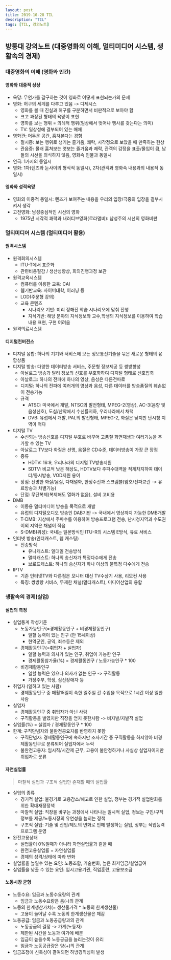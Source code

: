 ```yaml
---
layout: post
title: 2019-10-28 TIL
description: "TIL"
tags: [TIL, 강의노트]
---
```


## 방통대 강의노트 (대중영화의 이해, 멀티미디어 시스템, 생활속의 경제)

### 대중영화의 이해 (영화와 인간)

#### 영화와 대중적 상상

- 욕망: 무언가를 갈구하는 것이 영화로 어떻게 표현되는가의 문제
- 영화: 허구의 세계를 다루고 있음 -> 디제시스
  - 영화를 볼 때 진실과 허구를 구분하면서 비판적으로 보아야 함
  - 크고 과장된 형태의 욕망이 표현
  - 영화를 보는 행위 = 의례적 행위(일상에서 벗어나 행사를 갖는다는 의미)
  - TV: 일상성에 결부되어 있는 매체
- 영화관: 어두운 공간, 훔쳐본다는 경험
  - 절시증: 보는 행위로 생기는 즐거움, 쾌락, 시각정으로 보았을 때 만족하는 현상
  - 관음증: 몰래 훔쳐보는 엿보는 즐거움과 쾌락, 관객의 감정을 표출/몰입이 큼, 남들의 시선을 의식하지 않음, 영화속 인물과 동일시
- 연극: 1가지의 동일시
- 영화: 1차(렌즈와 눈사이의 형식적 동일시), 2차(관객과 영화속 내용과의 내용적 동일시)

#### 영화와 성적욕망

- 영화의 이중적 동일시: 렌즈가 보여주는 내용을 우리의 입장/극중의 입장을 결부시켜서 생각
- 고전영화: 남성중심적인 시선의 영화
  - 1975년 시각적 쾌락과 내러티브영화(로라멀비): 남성주의 시선의 영화비판

### 멀티미디어 시스템 (멀티미디어 활용)

#### 원격시스템

- 원격회의시스템
  - ITU-T에서 표준화
  - 관련비용절감 / 생산성향상, 회의진행과정 보관
- 원격교육시스템
  - 컴퓨터를 이용한 교육: CAI
  - 웹기반교육: 사이버대학, 이러닝 등
  - LOD(주문형 강의)
  - 교육 콘텐츠
    - 시나리오 기반: 미리 정해진 학습 시나리오에 맞춰 진행
    - 지식기반: 해당 분야의 지식정보와 교수,학생의 지식정보를 이용하여 학습내용 표현, 구현 어려움
- 원격의료시스템

#### 디지털컨버전스

- 디지털 융합: 하나의 기기와 서비스에 모든 정보통신기술을 묶은 새로운 형태의 융합상품
- 디지털 방송: 다양한 데이터방송 서비스, 주문형 정보제공 등 쌍방향성
  - 아날로그 방송과 달리 정보의 신호를 부호화하여 디지털 형태로 신호압축
  - 아날로그: 하나의 전파에 하나의 영상, 음성은 다른전파로
  - 디지털: 하나의 전파에 여러개의 영상과 음성, 다른 데이터를 방송품질의 훼손없이 전송가능
  - 규격
    - ATSC: 미국에서 개발, NTSC의 발전형태, MPEG-2(영상), AC-3(음향 및 음성신호), 도심/산악에서 수신률저하, 우리나라에서 채택
    - DVB: 유럽에서 개발, PAL의 발전형태, MPEG-2, 화질은 낮지만 난시청 지역이 적다
- 디지털 TV
  - 수신되는 방송신호를 디지털 부호로 바꾸어 고품질 화면재생과 여러기능을 추가할 수 있는 TV
  - 아날로그 TV보다 화질은 선명, 음질은 CD수준, 데이터방송이 가장 큰 장점
  - 종류
    - HDTV: 16:9, 우리나라의 디지털 TV방송지원
    - SDTV: 비교적 낮은 해상도, HDTV보다 주파수대역을 적게차지하여 데이터/동시방송, VOD지원 용이
  - 장점: 선명한 화질/음질, 다채널화, 한정수신과 스크램블(암호/전파교란 -> 유료방송과 차별기능)
  - 단점: 무단복제(복제해도 열화가 없음), 설비 고비용
- DMB
  - 이동용 멀티미디어 방송을 목적으로 개발
  - 유럽의 디지털오디오 방송인 DAB기반 -> 국내에서 영상까지 가능한 DMB개발
  - T-DMB: 지상에서 주파수를 이용하여 방송프로그램 전송, 난시청지역과 수도권이외 지역은 채널이 적음
  - S-DMB(위성): 국내는 일본방식인 ITU-R의 시스템 E방식, 유료 서비스
- 인터넷 방송(인터캐스트, 웹 캐스팅)
  - 전송방식
    - 유니캐스트: 일대일 전송방식
    - 멀티캐스트: 하나의 송신자가 특정다수에게 전송
    - 브로드캐스트: 하나의 송신자가 하나 이상의 불특정 다수에게 전송
- IPTV
  - 기존 인터넷TV와 다른점은 모니터 대신 TV수상기 사용, 리모컨 사용
  - 특징: 쌍방향 서비스, 무제한 채널(멀티캐스트), 미디어산업의 융합

### 생활속의 경제(실업)

#### 실업의 측정

- 실업통계 작성기준
  - 노동가능인구(=경제활동인구 + 비경제활동인구)
    - 일할 능력이 있는 인구 (만 15세이상)
    - 현역군인, 공익, 죄수등은 제외
  - 경제활동인구(=취업자 + 실업자)
    - 일할 능력과 의사가 있는 인구, 취업이 가능한 인구
    - 경제활동참가율(%) = 경제활동인구 / 노동가능인구 \* 100
  - 비경제활동인구
    - 일할 능력은 있으나 의사가 없는 인구 -> 구직활동
    - 가정주부, 학생, 심신장애자 등
- 취업자 (일하고 있는 사람)
  - 경제활동인구 중 매월15일이 속한 일주일 간 수입을 목적으로 1시간 이상 일한사람
- 실업자
  - 경제활동인구 중 취업자가 아닌 사람
  - 구직활동을 벌였지만 직장을 얻지 못한사람 -> 비자발/자발적 실업
- 실업률(%) = 실업자 / 경제활동인구 \* 100
- 한계: 구직단념자와 불완전공요자를 반영하지 못함
  - 구직단념자: 경제활동인구에 속하지만 조사기간 중 구직활동을 하지않아 비경제활동인구로 분류되어 실업자에서 누락
  - 불완전고용자: 임시직/시간제 근무, 고용이 불안정하거나 사실상 실업자이지만 취업자로 분류

#### 자연실업률

> 마찰적 실업과 구조적 실업만 존재할 때의 실업률

- 실업의 종류
  - 경기적 실업: 불경기로 고용감소/해고로 인한 실업, 정부는 경기적 실업완화를 위한 확대재정정책
  - 마찰적 실업: 직장을 바꾸는 과정에서 나타나는 일시적 실업, 정보는 구인/구직정보를 제공/노동시장의 유연성을 높히는 정책
  - 구조적 실업: 기술 및 산업/제도의 변화로 인해 발생하는 실업, 정부는 직업능력프로그램 운영
- 완전고용상태
  - 실업률이 0%일때가 아니라 자연실업률과 같을 때
  - 완전고용실업률 = 자연실업률
  - 경제의 성격/상태에 따라 변화
- 실업률을 높일수 있는 요인: 노동조합, 기술변화, 높은 최저임금/실업급여
- 실업률을 낮출 수 있는 요인: 임시고용기관, 직업훈련, 고용보조금

#### 노동시장 균형

- 노동수요: 임금과 노동수요량의 관계
  - 임금과 노동수요량은 음(-)의 관계
- 노동의 한계생산가치(= 생산물가격 \* 노동의 한계생산물)
  - 고용이 늘어날 수록 노동의 한계생산물은 체감
- 노동공급: 임금과 노동공급량과의 관계
  - 노동공급의 결정 -> 가계(노동자)
  - 제한된 시간을 노동과 여가에 배분
  - 임금이 높을수록 노동공급을 늘리는것이 유리
  - 임금과 노동공급량은 양(+)의 관계
- 임금조정에 신축성이 결여되면 하방경직성이 발생
